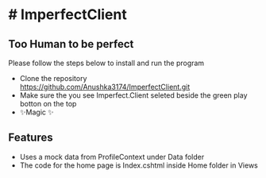 # # ImperfectClient
## Too Human to be perfect

Please follow the steps below to install and run the program

- Clone the repository https://github.com/Anushka3174/ImperfectClient.git
- Make sure the you see Imperfect.Client seleted beside the green play botton on the top
- ✨Magic ✨

## Features

- Uses a mock data from ProfileContext under Data folder
- The code for the home page is  Index.cshtml inside Home folder in Views


